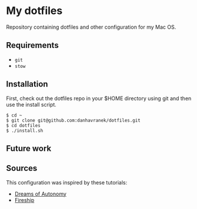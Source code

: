 # My dotfiles

Repository containing dotfiles and other configuration for my Mac OS.

## Requirements

- `git`
- `stow`

## Installation

First, check out the dotfiles repo in your $HOME directory using git and then use the install script.

```
$ cd ~
$ git clone git@github.com:danhavranek/dotfiles.git
$ cd dotfiles
$ ./install.sh
```

## Future work

## Sources

This configuration was inspired by these tutorials:

- [Dreams of Autonomy](https://www.youtube.com/watch?v=y6XCebnB9gs)
- [Fireship](https://www.youtube.com/watch?v=r_MpUP6aKiQ)
